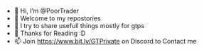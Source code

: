 - 👋 Hi, I’m @PoorTrader
- 👀 Welcome to my repostories
- 🌱 I try to share usefull things mostly for gtps
- 💞️ Thanks for Reading :D
- 📫 Join https://www.bit.ly/GTPrivate on Discord to Contact me

<!---
PoorTrader/PoorTrader is a ✨ special ✨ repository because its `README.md` (this file) appears on your GitHub profile.
You can click the Preview link to take a look at your changes.
--->
